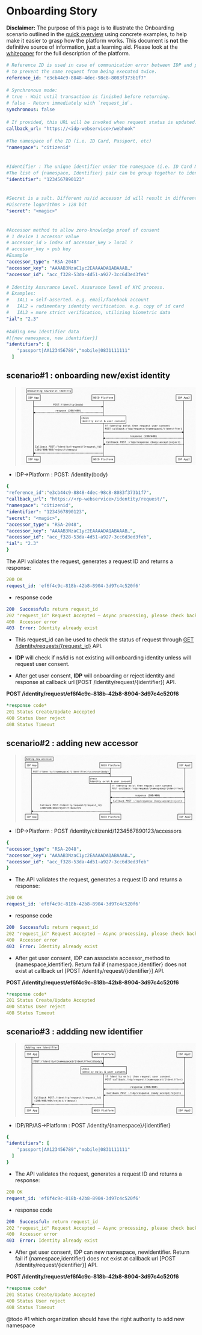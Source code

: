# Onboarding Story
<div markdown="1" class="flash mb-3 flash-warn">

**Disclaimer:** The purpose of this page is to illustrate the Onboarding scenario outlined in the [quick overview](/#quick-overview) using concrete examples, to help make it easier to grasp how the platform works. This document is **not** the definitive source of information, just a learning aid. Please look at the [whitepaper](https://docs.google.com/document/d/1SKydNM-Nyox62m3vuvYgFYCr8ABVQV8RhjwiMjdCpQ8/edit#heading=h.qf2lmu8vfgym) for the full description of the platform.

</div>

```yaml 
# Reference ID is used in case of communication error between IDP and platform,
# to prevent the same request from being executed twice.
reference_id: "e3cb44c9-8848-4dec-98c8-8083f373b1f7"

# Synchronous mode:
# true - Wait until transaction is finished before returning.
# false - Return immediately with `request_id`.
synchronous: false

# If provided, this URL will be invoked when request status is updated.
callback_url: "https://<idp-webservice>/webhook"

#The namespace of the ID (i.e. ID Card, Passport, etc)
"namespace": "citizenid"


#Identifier : The unique identifier under the namespace (i.e. ID Card Number, Passport Number, etc). 
#The list of {namespace, Identifier} pair can be group together to identify an individual.
"identifier": "1234567890123"


#Secret is a salt. Different ns/id accessor id will result in different secret
#Discrete logarithms > 128 bit
"secret": "<magic>"


#Accessor method to allow zero-knowledge proof of consent
# 1 device 1 accessor value
# accessor_id > index of accessor_key > local ?
# accessor_key > pub key
#Example
"accessor_type": "RSA-2048"
"accessor_key": "AAAAB3NzaC1yc2EAAAADAQABAAAB…"
"accessor_id": "acc_f328-53da-4d51-a927-3cc6d3ed3feb"

# Identity Assurance Level. Assurance level of KYC process.
# Examples:
#   IAL1 = self-asserted. e.g. email/facebook account
#   IAL2 = rudimentary identity verification. e.g. copy of id card
#   IAL3 = more strict verification, utilizing biometric data
"ial": "2.3"

#Adding new Identifier data
#[{new namespace, new identifier}] 
"identifiers": [
    "passport|AA123456789","mobile|0831111111"
  ]
```

## scenario#1 : onboarding new/exist identity 
> ![NDID Node](images/onboarding-identity.png)

- IDP→Platform : POST: /identity(body) 
```yaml 
{   
"reference_id":"e3cb44c9-8848-4dec-98c8-8083f373b1f7",
"callback_url": "https://<rp-webservice>/identity/request/",
"namespace": "citizenid",
"identifier": "1234567890123",
"secret": "<magic>",
"accessor_type": "RSA-2048",
"accessor_key": "AAAAB3NzaC1yc2EAAAADAQABAAAB…",
"accessor_id": "acc_f328-53da-4d51-a927-3cc6d3ed3feb",
"ial": "2.3"
}
```
The API validates the request, generates a request ID and returns a response:
```yaml
200 OK 
request_id: 'ef6f4c9c-818b-42b8-8904-3d97c4c520f6'
```

- response code
```yaml
200  Successful: return request_id
202 "request_id" Request Accepted – Async processing, please check back or wait for response at Callback URL
400  Accessor error 
403  Error: Identity already exist
```

 - This request_id can be used to check the status of request through [GET /identity/requests/{request_id}](https://app.swaggerhub.com/apis/ndid/identity/1.0#/default/get_request_status) API.
 

 - **IDP** will check if ns/id is not existing will onboarding identity unless will request user consent.
 - After get user consent, **IDP** will onboarding or reject identity and response at callback url [POST /identity/request/{identifier}] API. 

**POST /identity/request/ef6f4c9c-818b-42b8-8904-3d97c4c520f6**
```yaml 
*response code*
201 Status Create/Update Accepted
400 Status User reject
408 Status Timeout
```


## scenario#2 : adding new accessor
> ![NDID Node](images/new-accessor.png)
- IDP->Platform : POST /identity/citizenid/1234567890123/accessors
```yaml
{
"accessor_type": "RSA-2048",
"accessor_key": "AAAAB3NzaC1yc2EAAAADAQABAAAB…",
"accessor_id": "acc_f328-53da-4d51-a927-3cc6d3ed3feb"
}
```

- The API validates the request, generates a request ID and returns a response:
```yaml
200 OK 
request_id: 'ef6f4c9c-818b-42b8-8904-3d97c4c520f6'
```

- response code
```yaml
200  Successful: return request_id
202 "request_id" Request Accepted – Async processing, please check back or wait for response at Callback URL
400  Accessor error 
403  Error: Identity already exist
```
- After get user consent, IDP can associate accessor_method to {namespace,identifier}. Return fail if {namespace,identifier} does not exist at callback url [POST /identity/request/{identifier}] API. 

**POST /identity/request/ef6f4c9c-818b-42b8-8904-3d97c4c520f6**
```yaml 
*response code*
201 Status Create/Update Accepted
400 Status User reject
408 Status Timeout
```


## scenario#3 : addding new identifier 
> ![NDID Node](images/new-identifier.png)
- IDP/RP/AS->Platform : POST /identity/{namespace}/{identifier}
```yaml
{
"identifiers": [
    "passport|AA123456789","mobile|0831111111"
  ]
}
```


- The API validates the request, generates a request ID and returns a response:
```yaml
200 OK 
request_id: 'ef6f4c9c-818b-42b8-8904-3d97c4c520f6'
```

- response code
```yaml
200  Successful: return request_id
202 "request_id" Request Accepted – Async processing, please check back or wait for response at Callback URL
400  Accessor error 
403  Error: Identity already exist
```
- After get user consent, IDP can new namespace, newidentifier. Return fail if {namespace,identifier} does not exist at callback url [POST /identity/request/{identifier}] API. 

**POST /identity/request/ef6f4c9c-818b-42b8-8904-3d97c4c520f6**
```yaml 
*response code*
201 Status Create/Update Accepted
400 Status User reject
408 Status Timeout
```
<div class="flash mb-3 flash-warn">
  @todo #1 which organization should have the right authority to add new namespace 
</div>



